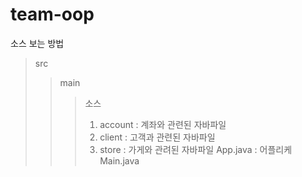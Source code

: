 team-oop
======================

소스 보는 방법
> src
>> main
>>> 소스
>>> 1. account : 계좌와 관련된 자바파일
>>> 2. client  : 고객과 관련된 자바파일
>>> 3. store   : 가게와 관려된 자바파일
>>> App.java   : 어플리케
>>> Main.java

